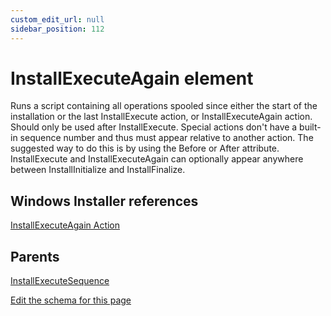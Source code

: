 ```yaml
---
custom_edit_url: null
sidebar_position: 112
---
```

# InstallExecuteAgain element
Runs a script containing all operations spooled since either the start of the installation or the last InstallExecute action, or InstallExecuteAgain action. Should only be used after InstallExecute. Special actions don't have a built-in sequence number and thus must appear relative to another action. The suggested way to do this is by using the Before or After attribute. InstallExecute and InstallExecuteAgain can optionally appear anywhere between InstallInitialize and InstallFinalize.

## Windows Installer references
[InstallExecuteAgain Action](https://docs.microsoft.com/en-us/windows/win32/msi/installexecuteagain-action)

## Parents
[InstallExecuteSequence](installexecutesequence.md)

[Edit the schema for this page](https://github.com/wixtoolset/web/blob/master/src/xsd4/wix.xsd)